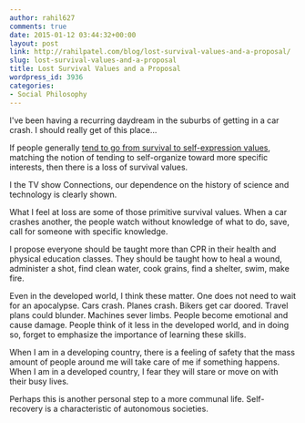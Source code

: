 ```yaml
---
author: rahil627
comments: true
date: 2015-01-12 03:44:32+00:00
layout: post
link: http://rahilpatel.com/blog/lost-survival-values-and-a-proposal/
slug: lost-survival-values-and-a-proposal
title: Lost Survival Values and a Proposal
wordpress_id: 3936
categories:
- Social Philosophy
---
```


I've been having a recurring daydream in the suburbs of getting in a car crash. I should really get of this place...

If people generally [tend to go from survival to self-expression values](http://en.wikipedia.org/wiki/World_Values_Survey), matching the notion of tending to self-organize toward more specific interests, then there is a loss of survival values.

I the TV show Connections, our dependence on the history of science and technology is clearly shown.

What I feel at loss are some of those primitive survival values. When a car crashes another, the people watch without knowledge of what to do, save, call for someone with specific knowledge.

I propose everyone should be taught more than CPR in their health and physical education classes. They should be taught how to heal a wound, administer a shot, find clean water, cook grains, find a shelter, swim, make fire.

Even in the developed world, I think these matter. One does not need to wait for an apocalypse. Cars crash. Planes crash. Bikers get car doored. Travel plans could blunder. Machines sever limbs. People become emotional and cause damage. People think of it less in the developed world, and in doing so, forget to emphasize the importance of learning these skills.

When I am in a developing country, there is a feeling of safety that the mass amount of people around me will take care of me if something happens. When I am in a developed country, I fear they will stare or move on with their busy lives.

Perhaps this is another personal step to a more communal life. Self-recovery is a characteristic of autonomous societies.
